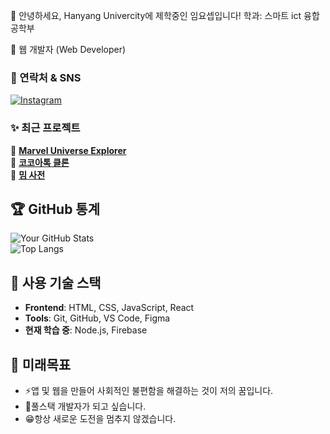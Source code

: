 👋 안녕하세요, Hanyang Univercity에 제학중인 임요셉입니다!
    학과: 스마트 ict 융합공학부

🚀 웹 개발자 (Web Developer)

### 🔗 연락처 & SNS  
[![Instagram](https://img.shields.io/badge/Instagram-E4405F?style=for-the-badge&logo=Instagram&logoColor=white)](https://www.instagram.com/yo_oy0274/)

### ✨ 최근 프로젝트
🎵 **[Marvel Universe Explorer](https://github.com/heysep/Marvel-Movie)**  
🍫 **[코코아톡 클론](https://github.com/heysep/kokoa-clone-2020)**  
📖 **[밈 사전](https://github.com/heysep/internet-meme-museum)** 

## 🏆 GitHub 통계  
![Your GitHub Stats](https://github-readme-stats.vercel.app/api?username=heysep&show_icons=true&theme=dark)  
![Top Langs](https://github-readme-stats.vercel.app/api/top-langs/?username=heysep&layout=compact&theme=dark)

## 📌 사용 기술 스택
- **Frontend**: HTML, CSS, JavaScript, React
- **Tools**: Git, GitHub, VS Code, Figma
- **현재 학습 중**: Node.js, Firebase

## 🎯 미래목표
- ⚡앱 및 웹을 만들어 사회적인 불편함을 해결하는 것이 저의 꿈입니다.
- 🎯풀스택 개발자가 되고 싶습니다.
- 😁항상 새로운 도전을 멈추지 않겠습니다.
